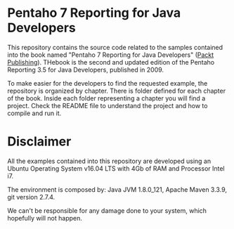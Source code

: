 Pentaho 7 Reporting for Java Developers
===

This repository contains the source code related to the samples contained into the book named "Pentaho 7 Reporting for Java Developers" ([Packt Publishing](https://www.packtpub.com/)). THebook is the second and updated edition of the Pentaho Reporting 3.5 for Java Developers, published in 2009.

To make easier for the developers to find the requested example, the repository is organized by chapter. There is folder defined for each chapter of the book. Inside each folder representing a chapter you will find a project. Check the README file to understand the project and how to compile and run it.

# Disclaimer

All the examples contained into this repository are developed using an Ubuntu Operating System v16.04 LTS with 4Gb of RAM and Processor Intel i7. 

The environment is composed by: Java JVM 1.8.0_121, Apache Maven 3.3.9, git version 2.7.4.

We can't be responsible for any damage done to your system, which hopefully will not happen.
